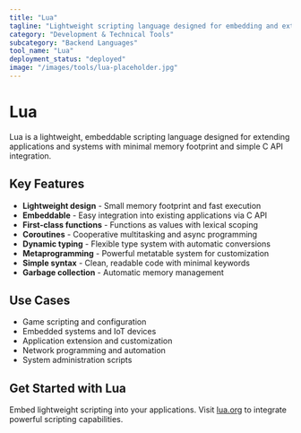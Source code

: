 ```yaml
---
title: "Lua"
tagline: "Lightweight scripting language designed for embedding and extension"
category: "Development & Technical Tools"
subcategory: "Backend Languages"
tool_name: "Lua"
deployment_status: "deployed"
image: "/images/tools/lua-placeholder.jpg"
---
```


# Lua

Lua is a lightweight, embeddable scripting language designed for extending applications and systems with minimal memory footprint and simple C API integration.

## Key Features

- **Lightweight design** - Small memory footprint and fast execution
- **Embeddable** - Easy integration into existing applications via C API
- **First-class functions** - Functions as values with lexical scoping
- **Coroutines** - Cooperative multitasking and async programming
- **Dynamic typing** - Flexible type system with automatic conversions
- **Metaprogramming** - Powerful metatable system for customization
- **Simple syntax** - Clean, readable code with minimal keywords
- **Garbage collection** - Automatic memory management

## Use Cases

- Game scripting and configuration
- Embedded systems and IoT devices
- Application extension and customization
- Network programming and automation
- System administration scripts

## Get Started with Lua

Embed lightweight scripting into your applications. Visit [lua.org](https://www.lua.org) to integrate powerful scripting capabilities.